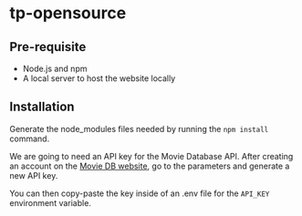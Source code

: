 # tp-opensource
## Pre-requisite
* Node.js and npm
* A local server to host the website locally

## Installation
Generate the node_modules files needed by running the `npm install` command.

We are going to need an API key for the Movie Database API. After creating an account on the [Movie DB website](https://www.themoviedb.org/), go to the parameters and generate a new API key.

You can then copy-paste the key inside of an .env file for the `API_KEY` environment variable.

